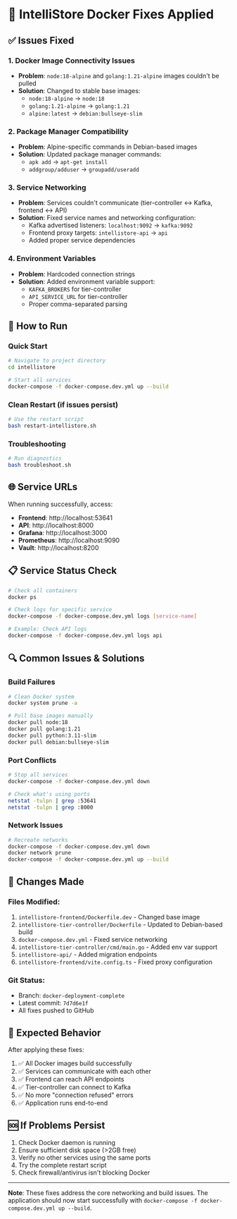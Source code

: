 # 🔧 IntelliStore Docker Fixes Applied

## ✅ Issues Fixed

### 1. Docker Image Connectivity Issues
- **Problem**: `node:18-alpine` and `golang:1.21-alpine` images couldn't be pulled
- **Solution**: Changed to stable base images:
  - `node:18-alpine` → `node:18`
  - `golang:1.21-alpine` → `golang:1.21`
  - `alpine:latest` → `debian:bullseye-slim`

### 2. Package Manager Compatibility
- **Problem**: Alpine-specific commands in Debian-based images
- **Solution**: Updated package manager commands:
  - `apk add` → `apt-get install`
  - `addgroup/adduser` → `groupadd/useradd`

### 3. Service Networking
- **Problem**: Services couldn't communicate (tier-controller ↔ Kafka, frontend ↔ API)
- **Solution**: Fixed service names and networking configuration:
  - Kafka advertised listeners: `localhost:9092` → `kafka:9092`
  - Frontend proxy targets: `intellistore-api` → `api`
  - Added proper service dependencies

### 4. Environment Variables
- **Problem**: Hardcoded connection strings
- **Solution**: Added environment variable support:
  - `KAFKA_BROKERS` for tier-controller
  - `API_SERVICE_URL` for tier-controller
  - Proper comma-separated parsing

## 🚀 How to Run

### Quick Start
```bash
# Navigate to project directory
cd intellistore

# Start all services
docker-compose -f docker-compose.dev.yml up --build
```

### Clean Restart (if issues persist)
```bash
# Use the restart script
bash restart-intellistore.sh
```

### Troubleshooting
```bash
# Run diagnostics
bash troubleshoot.sh
```

## 🌐 Service URLs

When running successfully, access:
- **Frontend**: http://localhost:53641
- **API**: http://localhost:8000
- **Grafana**: http://localhost:3000
- **Prometheus**: http://localhost:9090
- **Vault**: http://localhost:8200

## 📋 Service Status Check

```bash
# Check all containers
docker ps

# Check logs for specific service
docker-compose -f docker-compose.dev.yml logs [service-name]

# Example: Check API logs
docker-compose -f docker-compose.dev.yml logs api
```

## 🔍 Common Issues & Solutions

### Build Failures
```bash
# Clean Docker system
docker system prune -a

# Pull base images manually
docker pull node:18
docker pull golang:1.21
docker pull python:3.11-slim
docker pull debian:bullseye-slim
```

### Port Conflicts
```bash
# Stop all services
docker-compose -f docker-compose.dev.yml down

# Check what's using ports
netstat -tulpn | grep :53641
netstat -tulpn | grep :8000
```

### Network Issues
```bash
# Recreate networks
docker-compose -f docker-compose.dev.yml down
docker network prune
docker-compose -f docker-compose.dev.yml up --build
```

## 📝 Changes Made

### Files Modified:
1. `intellistore-frontend/Dockerfile.dev` - Changed base image
2. `intellistore-tier-controller/Dockerfile` - Updated to Debian-based build
3. `docker-compose.dev.yml` - Fixed service networking
4. `intellistore-tier-controller/cmd/main.go` - Added env var support
5. `intellistore-api/` - Added migration endpoints
6. `intellistore-frontend/vite.config.ts` - Fixed proxy configuration

### Git Status:
- Branch: `docker-deployment-complete`
- Latest commit: `7d7d6e1f`
- All fixes pushed to GitHub

## 🎯 Expected Behavior

After applying these fixes:
1. ✅ All Docker images build successfully
2. ✅ Services can communicate with each other
3. ✅ Frontend can reach API endpoints
4. ✅ Tier-controller can connect to Kafka
5. ✅ No more "connection refused" errors
6. ✅ Application runs end-to-end

## 🆘 If Problems Persist

1. Check Docker daemon is running
2. Ensure sufficient disk space (>2GB free)
3. Verify no other services using the same ports
4. Try the complete restart script
5. Check firewall/antivirus isn't blocking Docker

---

**Note**: These fixes address the core networking and build issues. The application should now start successfully with `docker-compose -f docker-compose.dev.yml up --build`.